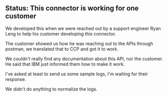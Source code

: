 <h2>Status: This connector is working for one customer</h2>

We developed this when we were reached out by a support engineer Ryan Leng to help his customer developing this connector. 

The customer showed us how he was reaching out to the APIs through postman, we translated that to CCP and got it to work. 

We couldn't really find any documentation about this API, nor the customer. He said that IBM just informed them how to make it work. 

I've asked at least to send us some sample logs, I'm waiting for their response.

We didn't do anything to normalize the logs.
